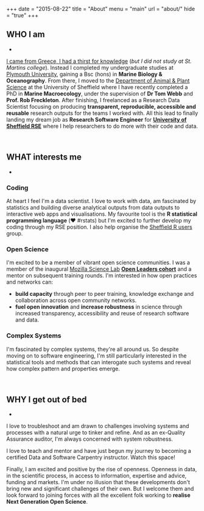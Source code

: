 +++
date  = "2015-08-22"
title = "About"
menu  = "main"
url = "about/"
hide = "true"
+++

## WHO I am
 
*
 
[I came from Greece, I had a thirst for knowledge](https://www.youtube.com/watch?v=yuTMWgOduFM) (*but I did not study at St. Martins college*). Instead I completed my undergraduate studies at [Plymouth University](https://www.plymouth.ac.uk/research/institutes/marine-institute), gaining a Bsc (hons) in **Marine Biology & Oceanography**. From there, I moved to the [Department of Animal & Plant Science](https://www.sheffield.ac.uk/aps) at the  University of Sheffield where I have recently completed a PhD in **Marine Macroecology**, under the supervision of **Dr Tom Webb** and **Prof. Rob Freckleton**. After finishing, I freelanced as a Research Data Scientist focusing on producing **transparent, reproducible, accessible and reusable** research outputs for the teams I worked with. All this lead to finally landing my dream job as **Research Software Engineer** for [**University of Sheffield RSE**](http://rse.shef.ac.uk/) where I help researchers to do more with their code and data.
 
<br>
 
## WHAT interests me 
 
*
### Coding
 
At heart I feel I'm a data scientist. I love to work with data, am fascinated by statistics and building diverse analytical outputs from data outputs to interactive web apps and visualisations. 
My favourite tool is the **R statistical programming language** (:heart: #rstats) but I'm excited to further develop my coding through my RSE position. I also help organise the [Sheffield R users](http://sheffieldr.github.io/) group.

 
### Open Science
 
I'm excited to be a member of vibrant open science communities. I was a member of the inaugural [Mozilla Science Lab](https://science.mozilla.org/) [**Open Leaders cohort**](https://medium.com/@MozOpenLeaders) and a mentor on subsequent training rounds.  I'm interested in how open practices and networks can: 

- **build capacity** through peer to peer training, knowledge exchange and collaboration across open community networks.
- **fuel open innovation** and **increase robustness** in science through increased transparency, accessibility and reuse of research software and data. 

### Complex Systems
 
I'm fascinated by complex systems, they're all around us. So despite moving on to software engineering, I'm still particularly interested in the statistical tools and methods that can interogate such systems and reveal how complex pattern and properties emerge. 
 

<br> 
 
## WHY I get out of bed
 
* 
 
I love to troubleshoot and am drawn to challenges involving systems and processes with a natural urge to tinker and refine. And as an ex-Quality Assurance auditor, I'm always concerned with system robustness.
 
I love to teach and mentor and have just begun my journey to becoming a certified Data and Software Carpentry instructor. Watch this space! 
 
Finally, I am excited and positive by the rise of openness. Openness in data, in the scientific process, in access to information, expertise and advice, funding and markets. I'm under no illusion that these developments don't bring new and significant challenges of their own. 
But I welcome them and look forward to joining forces with all the excellent folk working to **realise Next Generation Open Science**.
